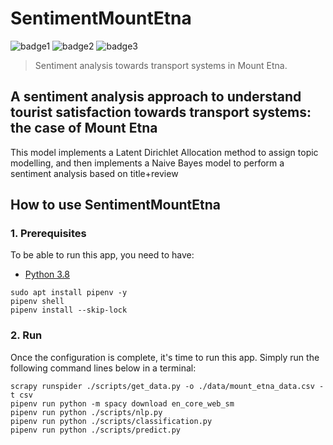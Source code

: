 # SentimentMountEtna
![badge1](https://img.shields.io/badge/language-Python-blue.svg)
![badge2](https://img.shields.io/badge/framework-scrapy-green.svg)
![badge3](https://img.shields.io/badge/data-TripAdvisor-lightgray.svg)
> Sentiment analysis towards transport systems in Mount Etna.
## A sentiment analysis approach to understand tourist satisfaction towards transport systems: the case of Mount Etna
This model implements a Latent Dirichlet Allocation method to assign topic modelling, and then implements a Naive Bayes model to perform a sentiment analysis based on title+review 

## How to use  SentimentMountEtna
### 1. Prerequisites
To be able to run this app, you need to have:
* [Python 3.8](https://www.python.org/downloads/)
```
sudo apt install pipenv -y
pipenv shell
pipenv install --skip-lock
```

### 2. Run
Once the configuration is complete, it's time to run this app.
Simply run the following command lines below in a terminal:
```
scrapy runspider ./scripts/get_data.py -o ./data/mount_etna_data.csv -t csv
pipenv run python -m spacy download en_core_web_sm
pipenv run python ./scripts/nlp.py
pipenv run python ./scripts/classification.py
pipenv run python ./scripts/predict.py
```
